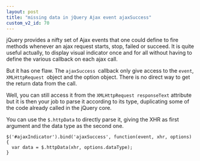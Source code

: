```yaml
---
layout: post
title: "missing data in jQuery Ajax event ajaxSuccess"
custom_v2_id: 70
---
```


<p>jQuery provides a nifty set of Ajax events that one could define to fire methods whenever an ajax request starts, stop, failed or succeed. It is quite useful actually, to display visual indicator once and for all without having to define the various callback on each ajax call.</p>
<p>But it has one flaw. The <code>ajaxSuccess </code>callback only give access to the <code>event</code>, <code>XMLHttpRequest </code>object and the option object. There is no direct way to get the return data from the call.</p>
<p>Well, you can still access it from the <code>XMLHttpRequest responseText</code> attribute but it is then your job to parse it according to its type, duplicating some of the code already called in the jQuery core.</p>
<p>You can use the <code>$.httpData</code> to directly parse it, giving the XHR as first argument and the data type as the second one.</p>
<pre><code lang="js">$('#ajaxIndicator').bind('ajaxSuccess', function(event, xhr, options) {<br />	var data = $.httpData(xhr, options.dataType);<br />}</code></pre>
<p> </p>